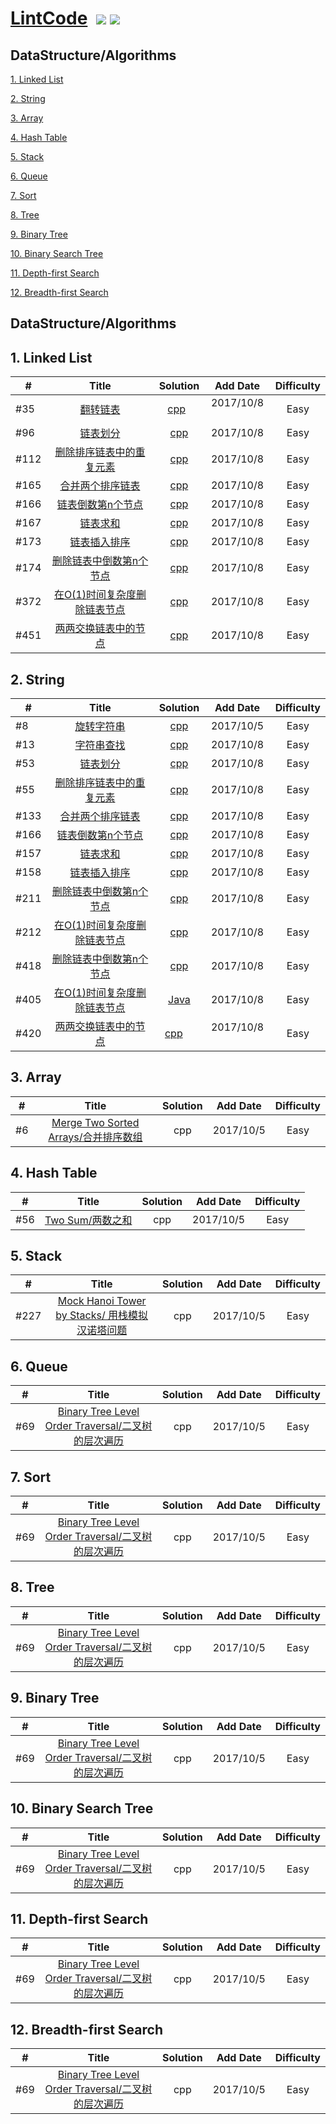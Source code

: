 # [LintCode](http://www.lintcode.com)  ![](https://img.shields.io/badge/language-C++-purple.svg) ![](https://img.shields.io/badge/license-MIT-brightgreen.svg) 

## DataStructure/Algorithms
[1. Linked List](#1)

[2. String](#2) 

[3. Array](#3) 

[4. Hash Table](#4)

[5. Stack](#5)

[6. Queue](#6)

[7. Sort](#7) 

[8. Tree](#8) 

[9. Binary Tree](#9) 

[10. Binary Search Tree](#10) 

[11. Depth-first Search](#11)

[12. Breadth-first Search](#12) 




## DataStructure/Algorithms
<h2 id="1">1. Linked List</h2>

| #	   |     Title    | Solution   | Add Date	|    Difficulty |
| ---- |       :--------:    | :--------: |:--------: |:--------: |
| #35	 | [翻转链表](http://www.lintcode.com/en/problem/reverse-linked-list/)  | [cpp](https://github.com/MuteMeteor/LintCode/blob/master/Java/LinkedList/035%20Reverse%20Linked%20List.java)  | 2017/10/8   | Easy |
| #96	 | [链表划分](http://www.lintcode.com/zh-cn/problem/partition-list/)  | [cpp](https://github.com/MuteMeteor/LintCode/blob/master/Java/LinkedList/096%20Partition%20List.java)  | 2017/10/8   | Easy |
| #112	 | [删除排序链表中的重复元素 ](http://www.lintcode.com/zh-cn/problem/remove-duplicates-from-sorted-list/)  | [cpp](https://github.com/MuteMeteor/LintCode/blob/master/Java/LinkedList/112%20Remove%20Duplicates%20from%20Sorted%20List.java) | 2017/10/8   | Easy |
| #165	 | [合并两个排序链表](http://www.lintcode.com/zh-cn/problem/merge-two-sorted-lists/)  | [cpp](https://github.com/MuteMeteor/LintCode/blob/master/Java/LinkedList/165%20Merge%20Two%20Sorted%20Lists.java)      | 2017/10/8   | Easy |
| #166	 | [链表倒数第n个节点](http://www.lintcode.com/zh-cn/problem/nth-to-last-node-in-list/)  | [cpp](https://github.com/MuteMeteor/LintCode/blob/master/Java/LinkedList/166%20Nth%20to%20Last%20Node%20in%20List.java)      | 2017/10/8   | Easy |
| #167	 | [链表求和](http://www.lintcode.com/zh-cn/problem/add-two-numbers/)  | [cpp](https://github.com/MuteMeteor/LintCode/blob/master/Java/LinkedList/167%20Add%20Two%20Numbers.java)      | 2017/10/8   | Easy |
| #173	 | [链表插入排序 ](http://www.lintcode.com/zh-cn/problem/insertion-sort-list/)  | [cpp](https://github.com/MuteMeteor/LintCode/blob/master/Java/LinkedList/173%20Insertion%20Sort%20List%20.java)      | 2017/10/8   | Easy |
| #174	 | [删除链表中倒数第n个节点](http://www.lintcode.com/zh-cn/problem/remove-nth-node-from-end-of-list/)  | [cpp](https://github.com/MuteMeteor/LintCode/blob/master/Java/LinkedList/174%20Remove%20Nth%20Node%20From%20End%20of%20List%20.java)      | 2017/10/8   | Easy |
| #372	 | [在O(1)时间复杂度删除链表节点](http://www.lintcode.com/zh-cn/problem/delete-node-in-the-middle-of-singly-linked-list/)  | [cpp](https://github.com/MuteMeteor/LintCode/blob/master/Java/LinkedList/372%20Delete%20Node%20in%20the%20Middle%20of%20Singly%20Linked%20List.java)  | 2017/10/8   | Easy |
| #451	 | [两两交换链表中的节点](http://www.lintcode.com/zh-cn/problem/swap-nodes-in-pairs/)  | [cpp](https://github.com/MuteMeteor/LintCode/blob/master/Java/LinkedList/451%20Swap%20Nodes%20in%20Pairs.java)      | 2017/10/8   | Easy ||


<h2 id="2">2. String</h2>

| #	   |     Title    | Solution   | Add Date	|    Difficulty |
| ---- |       :--------:    | :--------: |:--------: |:--------: |
| #8	 | [旋转字符串](http://www.lintcode.com/en/problem/rotate-string/)  |[cpp](https://github.com/MuteMeteor/LintCode/blob/master/Java/String/008%20Rotate%20String.java)   | 2017/10/5   | Easy |
| #13	 | [字符串查找](http://www.lintcode.com/en/problem/strstr/)  | [cpp](https://github.com/MuteMeteor/LintCode/blob/master/Java/String/013%20strStr.java)      | 2017/10/8   | Easy |
| #53	 | [链表划分](http://www.lintcode.com/zh-cn/problem/partition-list/)  | [cpp](https://github.com/MuteMeteor/LintCode/blob/master/Java/String/053%20Reverse%20Words%20in%20a%20String.java) | 2017/10/8   | Easy |
| #55	 | [删除排序链表中的重复元素 ](http://www.lintcode.com/zh-cn/problem/remove-duplicates-from-sorted-list/)  | [cpp](https://github.com/MuteMeteor/LintCode/blob/master/Java/String/055%20Compare%20Strings.java) | 2017/10/8   | Easy |
| #133	 | [合并两个排序链表](http://www.lintcode.com/zh-cn/problem/merge-two-sorted-lists/)  | [cpp](https://github.com/MuteMeteor/LintCode/blob/master/Java/LinkedList/165%20Merge%20Two%20Sorted%20Lists.java)      | 2017/10/8   | Easy |
| #166	 | [链表倒数第n个节点](http://www.lintcode.com/zh-cn/problem/nth-to-last-node-in-list/)  | [cpp](https://github.com/MuteMeteor/LintCode/blob/master/Java/LinkedList/166%20Nth%20to%20Last%20Node%20in%20List.java)      | 2017/10/8   | Easy |
| #157	 | [链表求和](http://www.lintcode.com/zh-cn/problem/add-two-numbers/)  | [cpp](https://github.com/MuteMeteor/LintCode/blob/master/Java/LinkedList/167%20Add%20Two%20Numbers.java)      | 2017/10/8   | Easy |
| #158	 | [链表插入排序 ](http://www.lintcode.com/zh-cn/problem/insertion-sort-list/)  | [cpp](https://github.com/MuteMeteor/LintCode/blob/master/Java/LinkedList/173%20Insertion%20Sort%20List%20.java)      | 2017/10/8   | Easy |
| #211	 | [删除链表中倒数第n个节点](http://www.lintcode.com/zh-cn/problem/remove-nth-node-from-end-of-list/)  | [cpp](https://github.com/MuteMeteor/LintCode/blob/master/Java/LinkedList/174%20Remove%20Nth%20Node%20From%20End%20of%20List%20.java)      | 2017/10/8   | Easy |
| #212	 | [在O(1)时间复杂度删除链表节点](http://www.lintcode.com/zh-cn/problem/delete-node-in-the-middle-of-singly-linked-list/)  | [cpp](https://github.com/MuteMeteor/LintCode/blob/master/Java/LinkedList/372%20Delete%20Node%20in%20the%20Middle%20of%20Singly%20Linked%20List.java)  | 2017/10/8   | Easy |
| #418	 | [删除链表中倒数第n个节点](http://www.lintcode.com/zh-cn/problem/remove-nth-node-from-end-of-list/)  | [cpp](https://github.com/MuteMeteor/LintCode/blob/master/Java/LinkedList/174%20Remove%20Nth%20Node%20From%20End%20of%20List%20.java)      | 2017/10/8   | Easy |
| #405	 | [在O(1)时间复杂度删除链表节点](http://www.lintcode.com/zh-cn/problem/delete-node-in-the-middle-of-singly-linked-list/)  | [Java](https://github.com/MuteMeteor/LintCode/blob/master/Java/LinkedList/372%20Delete%20Node%20in%20the%20Middle%20of%20Singly%20Linked%20List.java)  | 2017/10/8   | Easy |
| #420	 | [两两交换链表中的节点](http://www.lintcode.com/zh-cn/problem/swap-nodes-in-pairs/)  | [cpp](https://github.com/MuteMeteor/LintCode/blob/master/Java/LinkedList/451%20Swap%20Nodes%20in%20Pairs.java)      | 2017/10/8   | Easy ||



<h2 id="3">3. Array</h2>

| #	   |     Title    | Solution   | Add Date	|    Difficulty |
| ---- |       :--------:    | :--------: |:--------: |:--------: |
| #6	 | [Merge Two Sorted Arrays/合并排序数组](http://www.lintcode.com/en/problem/reverse-linked-list/)  | cpp | 2017/10/5   | Easy ||

<h2 id="4">4. Hash Table</h2>

| #	   |     Title    | Solution   | Add Date	|    Difficulty |
| ---- |       :--------:    | :--------: |:--------: |:--------: |
| #56	 | [Two Sum/两数之和](http://www.lintcode.com/en/problem/two-sum/)  | cpp  | 2017/10/5   | Easy ||

<h2 id="5">5. Stack</h2>

| #	   |     Title    | Solution   | Add Date	|    Difficulty |
| ---- |       :--------:    | :--------: |:--------: |:--------: |
| #227	 | [Mock Hanoi Tower by Stacks/	用栈模拟汉诺塔问题](http://www.lintcode.com/en/problem/mock-hanoi-tower-by-stacks/)  | cpp       | 2017/10/5   | Easy ||

<h2 id="6">6. Queue</h2>

| #	   |     Title    | Solution   | Add Date	|    Difficulty |
| ---- |       :--------:    | :--------: |:--------: |:--------: |
| #69	 | [Binary Tree Level Order Traversal/二叉树的层次遍历](http://www.lintcode.com/en/problem/binary-tree-level-order-traversal/)  | cpp      | 2017/10/5   | Easy ||

<h2 id="7">7. Sort</h2>

| #	   |     Title    | Solution   | Add Date	|    Difficulty |
| ---- |       :--------:    | :--------: |:--------: |:--------: |
| #69	 | [Binary Tree Level Order Traversal/二叉树的层次遍历](http://www.lintcode.com/en/problem/binary-tree-level-order-traversal/)  | cpp      | 2017/10/5   | Easy ||

<h2 id="8">8. Tree</h2>

| #	   |     Title    | Solution   | Add Date	|    Difficulty |
| ---- |       :--------:    | :--------: |:--------: |:--------: |
| #69	 | [Binary Tree Level Order Traversal/二叉树的层次遍历](http://www.lintcode.com/en/problem/binary-tree-level-order-traversal/)  | cpp      | 2017/10/5   | Easy ||

<h2 id="9">9. Binary Tree</h2>

| #	   |     Title    | Solution   | Add Date	|    Difficulty |
| ---- |       :--------:    | :--------: |:--------: |:--------: |
| #69	 | [Binary Tree Level Order Traversal/二叉树的层次遍历](http://www.lintcode.com/en/problem/binary-tree-level-order-traversal/)  | cpp      | 2017/10/5   | Easy ||

<h2 id="10">10. Binary Search Tree</h2>

| #	   |     Title    | Solution   | Add Date	|    Difficulty |
| ---- |       :--------:    | :--------: |:--------: |:--------: |
| #69	 | [Binary Tree Level Order Traversal/二叉树的层次遍历](http://www.lintcode.com/en/problem/binary-tree-level-order-traversal/)  | cpp      | 2017/10/5   | Easy ||

<h2 id="11">11. Depth-first Search</h2>

| #	   |     Title    | Solution   | Add Date	|    Difficulty |
| ---- |       :--------:    | :--------: |:--------: |:--------: |
| #69	 | [Binary Tree Level Order Traversal/二叉树的层次遍历](http://www.lintcode.com/en/problem/binary-tree-level-order-traversal/)  | cpp      | 2017/10/5   | Easy ||

<h2 id="12">12. Breadth-first Search</h2>

| #	   |     Title    | Solution   | Add Date	|    Difficulty |
| ---- |       :--------:    | :--------: |:--------: |:--------: |
| #69	 | [Binary Tree Level Order Traversal/二叉树的层次遍历](http://www.lintcode.com/en/problem/binary-tree-level-order-traversal/)  | cpp      | 2017/10/5   | Easy ||
